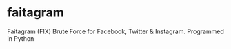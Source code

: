 # faitagram
Faitagram (FIX) Brute Force for Facebook, Twitter &amp; Instagram. Programmed in Python
